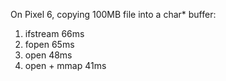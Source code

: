 On Pixel 6, copying 100MB file into a char* buffer:

1. ifstream 66ms
2. fopen 65ms
3. open 48ms
4. open + mmap 41ms
